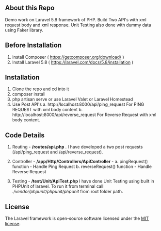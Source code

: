 ## About this Repo
Demo work on Laravel 5.8 framework of PHP. Build Two API's with xml request body and xml response. Unit Testing also done with dummy data using Faker library.

## Before Installation
1. Install Composer ( https://getcomposer.org/download/ )
2. Install Laravel 5.8 ( https://laravel.com/docs/5.8/installation )

## Installation

1. Clone the repo and cd into it
2. composer install
3. php artisan serve or use Laravel Valet or Laravel Homestead
4. Use Post API's 
    a. http://localhost:8000/api/ping_request For PING REQUEST with xml body content 
    b. http://localhost:8000/api/reverse_request For Reverse Request with xml body content.

## Code Details

1. Routing - <b>/routes/api.php</b> . I have developed a two post requests (/api/ping_request and /api/reverse_request).

2. Controller - <b>/app/Http/Controllers/ApiController</b> - 
    a. pingRequest() function - Handle Ping Request 
    b. reverseRequest() function - Handle Reverse Request

3. Testing - <b>/test/Unit/ApiTest.php</b> I have done Unit Testing using built in PHPUnit of laravel. To run it from terminal call <i>./vendor/phpunit/phpunit/phpunit</i> from root folder path.


## License

The Laravel framework is open-source software licensed under the [MIT license](https://opensource.org/licenses/MIT).
